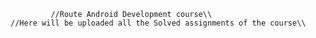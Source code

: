              //Route Android Development course\\
    //Here will be uploaded all the Solved assignments of the course\\
